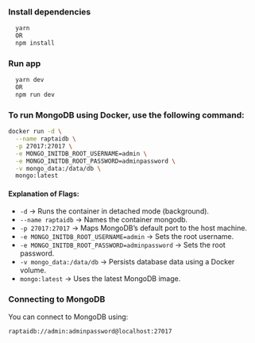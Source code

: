 
### Install dependencies
```bash
  yarn
  OR
  npm install
```
### Run app
```bash
  yarn dev
  OR
  npm run dev
```

### To run MongoDB using Docker, use the following command: 
```bash
docker run -d \
  --name raptaidb \
  -p 27017:27017 \
  -e MONGO_INITDB_ROOT_USERNAME=admin \
  -e MONGO_INITDB_ROOT_PASSWORD=adminpassword \
  -v mongo_data:/data/db \
  mongo:latest
```

#### Explanation of Flags:

- `-d` → Runs the container in detached mode (background).
- `--name raptaidb` → Names the container mongodb.
- `-p 27017:27017` → Maps MongoDB’s default port to the host machine.
- `-e MONGO_INITDB_ROOT_USERNAME=admin` → Sets the root username.
- `-e MONGO_INITDB_ROOT_PASSWORD=adminpassword` → Sets the root password.
- `-v mongo_data:/data/db` → Persists database data using a Docker volume.
- `mongo:latest` → Uses the latest MongoDB image.

### Connecting to MongoDB
You can connect to MongoDB using:
```bash
raptaidb://admin:adminpassword@localhost:27017
```